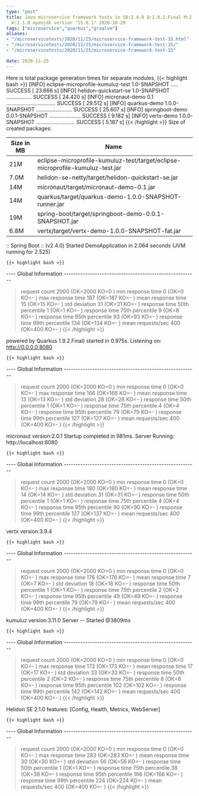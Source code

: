 ```yaml
---
type: "post"
title: Java microservice framework tests in SB:2.4.0 Q:1.9.2.Final M:2.2.0 V:3.9.4
  H:2.1.0 openjdk version "15.0.1" 2020-10-20
tags: ["microservice","quarkus","graalvm"]
aliases:
- "/microservicetests/2020/11/25/microservice-framework-test-15.html"
- "/microservicetests/2020/11/25/microservice-framework-test-15/"
- "/microservicetests/2020/11/25/microservice-framework-test-15"

date: 2020-11-25
---
```

 
Here is total package generation times for separate modules,
{{< highlight bash >}}
[INFO] eclipse-microprofile-kumuluz-test 1.0-SNAPSHOT ..... SUCCESS [ 23.666 s]
[INFO] helidon-quickstart-se 1.0-SNAPSHOT ................. SUCCESS [ 24.420 s]
[INFO] micronaut-demo 0.1 ................................. SUCCESS [ 29.512 s]
[INFO] quarkus-demo 1.0.0-SNAPSHOT ........................ SUCCESS [ 25.607 s]
[INFO] springboot-demo 0.0.1-SNAPSHOT ..................... SUCCESS [  9.182 s]
[INFO] vertx-demo 1.0.0-SNAPSHOT .......................... SUCCESS [  5.187 s]
{{< /highlight >}}
Size of created packages:

| Size in MB |  Name |
|------------|-------|
| 21M | eclipse-microprofile-kumuluz-test/target/eclipse-microprofile-kumuluz-test.jar |
| 7.0M | helidon-se-netty/target/helidon-quickstart-se.jar |
| 14M | micronaut/target/micronaut-demo-0.1.jar |
| 14M | quarkus/target/quarkus-demo-1.0.0-SNAPSHOT-runner.jar |
| 19M | spring-boot/target/springboot-demo-0.0.1-SNAPSHOT.jar |
| 6.8M | vertx/target/vertx-demo-1.0.0-SNAPSHOT-fat.jar |


:: Spring Boot :: (v2.4.0) Started DemoApplication in 2.064 seconds (JVM running for 2.525)

    {{< highlight bash >}}
---- Global Information --------------------------------------------------------
> request count                                       2000 (OK=2000   KO=0     )
> min response time                                      0 (OK=0      KO=-     )
> max response time                                    187 (OK=187    KO=-     )
> mean response time                                    15 (OK=15     KO=-     )
> std deviation                                         31 (OK=31     KO=-     )
> response time 50th percentile                          1 (OK=1      KO=-     )
> response time 75th percentile                          9 (OK=8      KO=-     )
> response time 95th percentile                         93 (OK=93     KO=-     )
> response time 99th percentile                        134 (OK=134    KO=-     )
> mean requests/sec                                    400 (OK=400    KO=-     )
{{< /highlight >}}

powered by Quarkus 1.9.2.Final) started in 0.975s. Listening on: http://0.0.0.0:8080

    {{< highlight bash >}}
---- Global Information --------------------------------------------------------
> request count                                       2000 (OK=2000   KO=0     )
> min response time                                      0 (OK=0      KO=-     )
> max response time                                    166 (OK=166    KO=-     )
> mean response time                                    13 (OK=13     KO=-     )
> std deviation                                         28 (OK=28     KO=-     )
> response time 50th percentile                          1 (OK=1      KO=-     )
> response time 75th percentile                          4 (OK=4      KO=-     )
> response time 95th percentile                         79 (OK=79     KO=-     )
> response time 99th percentile                        127 (OK=127    KO=-     )
> mean requests/sec                                    400 (OK=400    KO=-     )
{{< /highlight >}}

micronaut version:2.0.1 Startup completed in 981ms. Server Running: http://localhost:8080

    {{< highlight bash >}}
---- Global Information --------------------------------------------------------
> request count                                       2000 (OK=2000   KO=0     )
> min response time                                      0 (OK=0      KO=-     )
> max response time                                    180 (OK=180    KO=-     )
> mean response time                                    14 (OK=14     KO=-     )
> std deviation                                         31 (OK=31     KO=-     )
> response time 50th percentile                          1 (OK=1      KO=-     )
> response time 75th percentile                          4 (OK=4      KO=-     )
> response time 95th percentile                         90 (OK=90     KO=-     )
> response time 99th percentile                        137 (OK=137    KO=-     )
> mean requests/sec                                    400 (OK=400    KO=-     )
{{< /highlight >}}

vertx version:3.9.4

    {{< highlight bash >}}
---- Global Information --------------------------------------------------------
> request count                                       2000 (OK=2000   KO=0     )
> min response time                                      0 (OK=0      KO=-     )
> max response time                                    176 (OK=176    KO=-     )
> mean response time                                     7 (OK=7      KO=-     )
> std deviation                                         18 (OK=18     KO=-     )
> response time 50th percentile                          1 (OK=1      KO=-     )
> response time 75th percentile                          2 (OK=2      KO=-     )
> response time 95th percentile                         49 (OK=49     KO=-     )
> response time 99th percentile                         79 (OK=79     KO=-     )
> mean requests/sec                                    400 (OK=400    KO=-     )
{{< /highlight >}}

kumuluz version:3.11.0 Server -- Started @3809ms

    {{< highlight bash >}}
---- Global Information --------------------------------------------------------
> request count                                       2000 (OK=2000   KO=0     )
> min response time                                      0 (OK=0      KO=-     )
> max response time                                    173 (OK=173    KO=-     )
> mean response time                                    17 (OK=17     KO=-     )
> std deviation                                         33 (OK=33     KO=-     )
> response time 50th percentile                          2 (OK=2      KO=-     )
> response time 75th percentile                          8 (OK=8      KO=-     )
> response time 95th percentile                        102 (OK=102    KO=-     )
> response time 99th percentile                        142 (OK=142    KO=-     )
> mean requests/sec                                    400 (OK=400    KO=-     )
{{< /highlight >}}

Helidon SE 2.1.0 features: [Config, Health, Metrics, WebServer]

    {{< highlight bash >}}
---- Global Information --------------------------------------------------------
> request count                                       2000 (OK=2000   KO=0     )
> min response time                                      0 (OK=0      KO=-     )
> max response time                                    283 (OK=283    KO=-     )
> mean response time                                    30 (OK=30     KO=-     )
> std deviation                                         56 (OK=56     KO=-     )
> response time 50th percentile                          1 (OK=1      KO=-     )
> response time 75th percentile                         38 (OK=38     KO=-     )
> response time 95th percentile                        166 (OK=166    KO=-     )
> response time 99th percentile                        224 (OK=224    KO=-     )
> mean requests/sec                                    400 (OK=400    KO=-     )
{{< /highlight >}}
